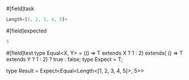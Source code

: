 #[field]task
```ts
Length<[1, 2, 3, 4, 5]>
```

#[field]expected
```ts
5
```

#[field]test
type Equal<X, Y> = (<T>() => T extends X ? 1 : 2) extends(
    <T>() => T extends Y ? 1 : 2) ? true : false;
type Expect<T extends true> = T;

type Result = Expect<Equal<Length<[1, 2, 3, 4, 5]>, 5>>